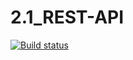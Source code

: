 # 2.1_REST-API

[![Build status](https://ci.appveyor.com/api/projects/status/9nyrwwc3gioo6yn6?svg=true)](https://ci.appveyor.com/project/Iupiter8/2-1-rest-api)

